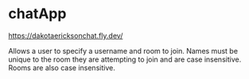 # chatApp
https://dakotaericksonchat.fly.dev/

Allows a user to specify a username and room to join. Names must be unique to the room they are attempting to join and are case insensitive. Rooms are also case insensitive.
